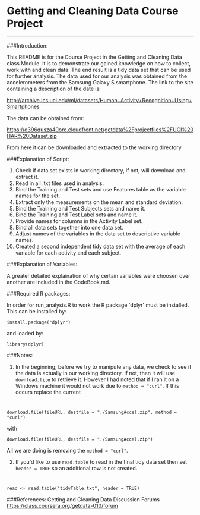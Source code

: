 # Getting and Cleaning Data Course Project

------ 

###Introduction:

This README is for the Course Project in the Getting and Cleaning Data class Module. It is to demonstrate our gained knowledge on how to collect, work with and clean data. The end result is a tidy data set that can be used for further analysis. The data used for our analysis was obtained from the accelerometers from the Samsung Galaxy S smartphone. The link to the site containing a description of the date is:

http://archive.ics.uci.edu/ml/datasets/Human+Activity+Recognition+Using+Smartphones

The data can be obtained from:

https://d396qusza40orc.cloudfront.net/getdata%2Fprojectfiles%2FUCI%20HAR%20Dataset.zip

From here it can be downloaded and extracted to the working directory

###Explanation of Script:

1. Check if data set exists in working directory, if not, will download and extract it.
2. Read in all .txt files used in analysis.
3. Bind the Training and Test sets and use Features table as the variable names for the set.
4. Extract only the measurements on the mean and standard deviation.
5. Bind the Training and Test Subjects sets and name it.
6. Bind the Training and Test Label sets and name it.
7. Provide names for columns in the Activity Label set.
8. Bind all data sets together into one data set.
9. Adjust names of the variables in the data set to descriptive variable names.
10. Created a second independent tidy data set with the average of each variable for each activity and each subject.

###Explanation of Variables:

A greater detailed explaination of why certain variables were choosen over another are included in the CodeBook.md.

###Required R packages:

In order for run_analysis.R to work the R package 'dplyr' must be installed. This can be installed by:

`install.package("dplyr")`

and loaded by:

`library(dplyr)`

###Notes:

1. In the beginning, before we try to manipute any data, we check to see if the data is actually in our working directory. If not, then it will use `download.file` to retrieve it. However I had noted that if I ran it on a Windows machine it would not work due to `method = "curl"`. If this occurs replace the current

#
    download.file(fileURL, destfile = "./SamsungAccel.zip", method = "curl")

with 

    download.file(fileURL, destfile = "./SamsungAccel.zip")

All we are doing is removing the `method = "curl"`.

2. If you'd like to use `read.table` to read in the final tidy data set then set `header = TRUE` so an additional row is not created.

#
    read <- read.table("tidyTable.txt", header = TRUE)

###References:
Getting and Cleaning Data Discussion Forums https://class.coursera.org/getdata-010/forum
